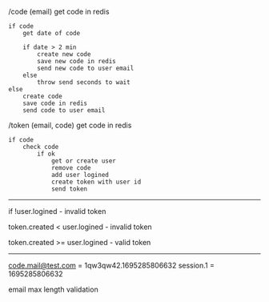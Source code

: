 /code (email)
    get code in redis

    if code
        get date of code

        if date > 2 min
            create new code
            save new code in redis
            send new code to user email
        else
            throw send seconds to wait
    else
        create code
        save code in redis
        send code to user email

/token (email, code)
    get code in redis

    if code
        check code
            if ok
                get or create user
                remove code
                add user logined
                create token with user id
                send token

----------------------------------------------

if !user.logined - invalid token

token.created < user.logined - invalid token

token.created >= user.logined - valid token

---------------------------------------------

code.mail@test.com = 1qw3qw42.1695285806632
session.1 = 1695285806632

email max length validation
